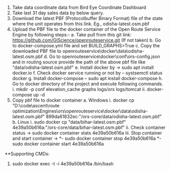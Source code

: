 1.	Take data coordinate data from Bird Eye Coordinate Dashboard
2.	Take last 31 day sales data by below query.
3.	Download the latest PBF (Protocolbuffer Binary Format) file of the state where the unit operates from this link. Eg., odisha-latest.osm.pbf
4.	Upload the PBF file to the docker container of the Open Route Service Engine by following steps:-
  a.	Take pull from this git link: https://github.com/GIScience/openrouteservice.git (If not taken)
  b.	Go to docker-compose.yml file and set BUILD_GRAPHS=True
  c.	Copy the downloaded PBF file to openrouteservice\docker\data\odisha-latest.osm.pbf
  d.	Go to openrouteservice\docker\conf\ors-config.json and in routing source provide the path of the above pbf file like "data/odisha-latest.osm.pbf"
  e.	Install docker by ->  sudo apt  install docker.io
  f.	Check docker service running or not by – systsemctl status docker
  g.	Install docker-compose – sudo apt install docker-compose
  h.	Go to docker directory of the project and execute following commands.
    i.	mkdir -p conf elevation_cache graphs logs/ors logs/tomcat
    ii.	docker-compose up -d
5.  Copy pbf file to docker container
  a.	Windows
    i.	docker cp "D:\code\ascent\route optimization\Engines\ors\openrouteservice\docker\data\odisha-latest.osm.pbf" 899da61832ec:"/ors-core/data/odisha-latest.osm.pbf"
  b.	Linux 
    i.	sudo docker cp "data/bihar-latest.osm.pbf" 4e39a50b616a:"/ors-core/data/bihar-latest.osm.pbf"
    ii.	Check container status -> sudo docker container stats 4e39a50b616a
    iii.	Stop container and start container ->
      *-	sudo docker container stop 4e39a50b616a
      *-	sudo docker container start 4e39a50b616a

**Supporting CMDs:
1.	sudo docker exec -t -i 4e39a50b616a /bin/bash
